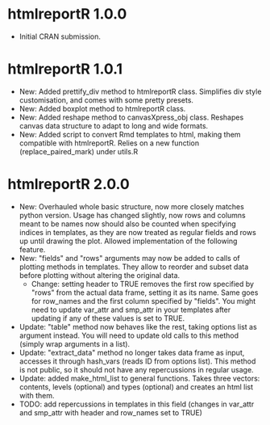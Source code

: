 # htmlreportR 1.0.0

* Initial CRAN submission.

# htmlreportR 1.0.1

* New: Added prettify\_div method to htmlreportR class. Simplifies div style customisation, and comes with some pretty presets.
* New: Added boxplot method to htmlreportR class.
* New: Added reshape method to canvasXpress\_obj class. Reshapes canvas data structure to adapt to long and wide formats.
* New: Added script to convert Rmd templates to html, making them compatible with htmlreportR. Relies on a new function (replace\_paired\_mark) under utils.R

# htmlreportR 2.0.0

* New: Overhauled whole basic structure, now more closely matches python version. Usage has changed slightly, now rows and columns meant to be names now should also be counted when specifying indices in templates, as they are now treated as regular fields and rows up until drawing the plot. Allowed implementation of the following feature.
* New: "fields" and "rows" arguments may now be added to calls of plotting methods in templates. They allow to reorder and subset data before plotting without altering the original data.
  * Change: setting header to TRUE removes the first row specified by "rows" from the actual data frame, setting it as its name. Same goes for row\_names and the first column specified by "fields". You might need to update var\_attr and smp\_attr in your templates after updating if any of these values is set to TRUE.
* Update: "table" method now behaves like the rest, taking options list as argument instead. You will need to update old calls to this method (simply wrap arguments in a list).
* Update: "extract\_data" method no longer takes data frame as input, accesses it through hash\_vars (reads ID from options list). This method is not public, so it should not have any repercussions in regular usage.
* Update: added make\_html\_list to general functions. Takes three vectors: contents, levels (optional) and types (optional) and creates an html list with them.
* TODO: add repercussions in templates in this field (changes in var\_attr and smp\_attr with header and row\_names set to TRUE)
